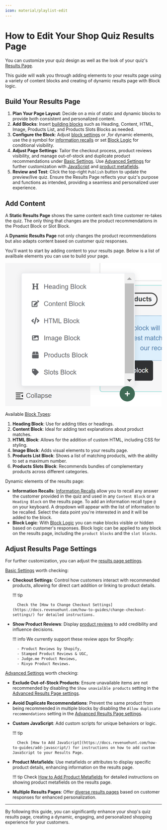 ```yaml
---
icon: material/playlist-edit
---
```


# How to Edit Your Shop Quiz Results Page

You can customize your quiz design as well as the look of your quiz's [Results Page](https://docs.revenuehunt.com/reference/quiz-builder/#results-page). 

This guide will walk you through adding elements to your results page using a variety of content blocks and creating of dynamic results page with Block logic.

## Build Your Results Page

1. **Plan Your Page Layout**: Decide on a mix of static and dynamic blocks to provide both consistent and personalized content.
2. **Add Blocks**: Insert [building blocks](https://docs.revenuehunt.com/reference/quiz-builder/#block-types) such as Heading, Content, HTML, Image, Products List, and Products Slots Blocks as needed.
3. **Configure the Block**: Adjust [block settings](https://docs.revenuehunt.com/reference/quiz-builder/#block-settings) or ,for dynamic elements, use the `@` symbol for [information recalls](https://docs.revenuehunt.com/how-to-guides/use-information-recalls/) or set [Block Logic](https://docs.revenuehunt.com/how-to-guides/use-block-logic/) for conditional visibility.
4. **Adjust Page Settings**: Tailor the checkout process, product reviews visibility, and manage out-of-stock and duplicate product recommendations under [Basic Settings](https://docs.revenuehunt.com/reference/quiz-builder/#basic-settings). Use [Advanced Settings](https://docs.revenuehunt.com/reference/quiz-builder/#advanced-settings) for further customization with [JavaScript](https://docs.revenuehunt.com/how-to-guides/add-javascript/) and [product metafields](https://docs.revenuehunt.com/how-to-guides/add-product-metafields/).
5. **Review and Test**: Click the top-right `Publish` button to update the preview/live quiz. Ensure the Results Page reflects your quiz's purpose and functions as intended, providing a seamless and personalized user experience.

## Add Content

A **Static Results Page** shows the same content each time customer re-takes the quiz. The only thing that changes are the product recommendations in the Product Block or Slot Block.

A **Dynamic Results Page** not only changes the product recommendations but also adapts content based on customer quiz responses.

You'll want to start by adding content to your results page. Below is a list of availbale elements you can use to build your page.

![how to edit the results page block types](/images/manual_quizbuilder_resultspage_addblockmenu.png)

Available [Block Types](https://docs.revenuehunt.com/reference/quiz-builder/#block-types):

1. **Heading Block**: Use for adding titles or headings.
2. **Content Block**: Ideal for adding text explanations about product matches.
3. **HTML Block**: Allows for the addition of custom HTML, including CSS for styling.
4. **Image Block**: Adds visual elements to your results page.
5. **Products List Block**: Shows a list of matching products, with the ability to set a maximum number.
6. **Products Slots Block**: Recommends bundles of complementary products across different categories.

Dynamic elements of the results page:

- **Information Recalls**: [Information Recalls](https://docs.revenuehunt.com/how-to-guides/use-information-recalls/) allow you to recall any answer the customer provided in the quiz and used in any `Content Block` or a `Heading Block` on the results page. To add an information recall type `@` on your keyboard. A dropdown will appear with the list of information to be recalled. Select the data point you're interested in and it will be added to the block.
- **Block Logic**: With [Block Logic](https://docs.revenuehunt.com/how-to-guides/use-block-logic/) you can make blocks visible or hidden based on customer's responses. Block logic can be applied to any block on the results page, including the `product blocks` and the `slot blocks`.

## Adjust Results Page Settings

For further customization, you can adjust the [results page settings](https://docs.revenuehunt.com/reference/quiz-builder/#results-page-settings). 

[Basic Settings](https://docs.revenuehunt.com/reference/quiz-builder/#basic-settings) worth checking:

- **Checkout Settings**: Control how customers interact with recommended products, allowing for direct cart addition or linking to product details. 
    
    !!! tip

        Check the [How to Change Checkout Settings](https://docs.revenuehunt.com/how-to-guides/change-checkout-settings/) for detailed instructions.

- **Show Product Reviews**: Display [product reviews](https://docs.revenuehunt.com/reference/quiz-builder/#basic-settings) to add credibility and influence decisions. 

    !!! info
        We currently support these review apps for Shopify: 

        - Product Reviews by Shopify, 
        - Stamped Product Reviews & UGC, 
        - Judge.me Product Reviews, 
        - Rivyo Product Reviews.

[Advanced Settings](https://docs.revenuehunt.com/reference/quiz-builder/#advanced-settings) worth checking:

- **Exclude Out-of-Stock Products**: Ensure unavailable items are not recommended by disabling the `Show unavialble products` setting in the [Advanced Results Page settings](https://docs.revenuehunt.com/reference/quiz-builder/#advanced-settings).
- **Avoid Duplicate Recommendations**: Prevent the same product from being recommended in multiple blocks by disabling the `Allow duplicate recommendations` setting in the [Advanced Results Page settings](https://docs.revenuehunt.com/reference/quiz-builder/#advanced-settings).
- **Custom JavaScript**: Add custom scripts for unique behaviors or logic. 

    !!! tip
        
        Check [How to Add JavaScript](https://docs.revenuehunt.com/how-to-guides/add-javascript/) for instructions on how to add custom JavaScript to your Results Page.

- **Product Metafields**: Use metafields or attributes to display specific product details, enhancing information on the results page. 

    !!! tip
        Check [How to Add Product Metafields](https://docs.revenuehunt.com/how-to-guides/add-product-metafields/) for detailed instructions on showing product metafields on the results page.

- **Multiple Results Pages**: Offer [diverse results pages](https://docs.revenuehunt.com/reference/quiz-builder/#multiple-results-pages-settings) based on customer responses for enhanced personalization.

---
By following this guide, you can significantly enhance your shop's quiz results page, creating a dynamic, engaging, and personalized shopping experience for your customers.
